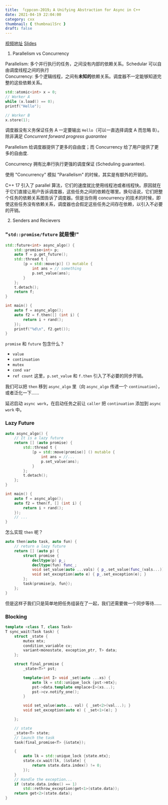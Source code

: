 ```yaml
---
title: 「cppcon-2019」A Unifying Abstraction for Async in C++
date: 2021-04-19 22:04:00
category: cxx
thumbnail: { thumbnailSrc }
draft: false
---
```


[视频地址](https://www.youtube.com/watch?v=tF-Nz4aRWAM)
[Slides](https://github.com/CppCon/CppCon2019/blob/master/Presentations/a_unifying_abstraction_for_async_in_cpp/a_unifying_abstraction_for_async_in_cpp__eric_niebler_david_s_hollman__cppcon_2019.pdf)

<!-- separate -->

1. Parallelism vs Concurrency

Parallelism: 多个并行执行的任务，之间没有内部的依赖关系。Schedular 可以自由调度线程之间的执行  
Concurrency: 多个逻辑线程，之间有**未知的**依赖关系。调度器不一定能够知道完整的这些依赖关系。
```cpp
std::atomic<int> x = 0;
// Worker A
while (x.load() == 0);
printf("Hello");

// Worker B
x.store(1);
```

调度器没有义务保证任务 A 一定要输出 `Hello`（可以一直选择调度 A 而忽略 B）。除非满足 *Concurrent forward progress guarantee*


Parallelism 给调度器提供了更多的自由度；而 Concurrency 给了用户提供了更多的自由度.  

Concurrency 拥有比串行执行更强的调度保证 (Scheduling guarantee).  

使用 "Concurrency" 模拟 "Parallelism" 的时候，其实是有额外的开销的。

C++ 17 引入了 parallel 算法，它们的速度就比使用线程池或者线程快。原因就在于它们直接让用户告诉调度器，这些任务之间的依赖在哪里。换句话说，它们把整个任务的依赖关系图告诉了调度器。但是当你用 concurrency 的技术的时候，即使这些任务没有依赖关系，调度器也会假定这些任务之间存在依赖，以引入不必要的开销。

2. Senders and Recievers

### "`std::promise/future` 就是慢!"

```cpp
std::future<int> async_algo() {
    std::promise<int> p;
    auto f = p.get_future();
    std::thread t {
        [p = std::move(p)] () mutable {
            int ans = // something
            p.set_value(ans);
        }
    };
    t.detach();
    return f;
}

int main() {
    auto f = async_algo();
    auto f2 = f.then([] (int i) {
        return i + rand();
    });
    printf("%d\n", f2.get());
}
```
`promise` 和 `future` 包含什么？
- `value`
- `continuation`
- `mutex`
- `cond var`
- `ref count`
这里，`p.set_value` 和 `f.then` 引入了不必要的同步开销。

我们可以把 `then` 移到 `async_algo` 里（向 `async_algo` 传递一个 `continuation`），或者泛化一下……

延迟启动 `async work`，在启动任务之前让 `caller` 把 `continuation` 添加到 `async work` 中。

### Lazy Future

```cpp
auto async_algo() {
    // It is a lazy future
    return [] (auto promise) {
        std::thread t {
            [p = std::move(promise)] () mutable {
                int ans = //...
                p.set_value(ans);
            }
        };
        t.detach();
    };
}

int main() {
    auto f = async_algo();
    auto f2 = then(f, [] (int i) {
        return i + rand();
    });
    // ...
}
```

怎么实现 `then` 呢？

```cpp
auto then(auto task, auto fun) {
    // return a lazy future
    return [] (auto p) {
        struct promise {
            decltype(p) p_;
            decltype(fun) func_;
            void set_value(auto ...vals) { p_.set_value(func_(vals...)); }
            void set_exception(auto e) { p_.set_exception(e); }
        };
        task(promise{p, fun});
    };
}
```

但是这样子我们只是简单地把任务组装在了一起，我们还需要做一个同步等待……

### Blocking
```cpp
template <class T, class Task>
T sync_wait(Task task) {
    struct _state {
        mutex mtx;
        condition_variable cv;
        variant<monostate, exception_ptr, T> data;
    };

    struct final_promise {
        _state<T>* pst;

        template<int I> void _set(auto ...xs) {
            auto lk = std::unique_lock {pst->mtx};
            pst->data.template emplace<I>(xs...);
            pst->cv.notify_one();
        }

        void set_value(auto... val) { _set<2>(val...); }
        void set_exception(auto e) { _set<1>(e); }

    };

    // state
    _state<T> state;
    // launch the task
    task(final_promise<T> {&state});

    {
        auto lk = std::unique_lock {state.mtx};
        state.cv.wait(lk, [&state] {
            return state.data.index() != 0;
        });
    }
    // Handle the exception...
    if (state.data.index() == 1) 
        std::rethrow_exception(get<1>(state.data));
    return get<2>(state.data);
}
```
